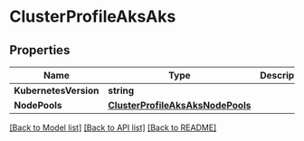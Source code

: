 # ClusterProfileAksAks

## Properties
Name | Type | Description | Notes
------------ | ------------- | ------------- | -------------
**KubernetesVersion** | **string** |  | [optional] 
**NodePools** | [**ClusterProfileAksAksNodePools**](ClusterProfileAKS_aks_nodePools.md) |  | [optional] 

[[Back to Model list]](../README.md#documentation-for-models) [[Back to API list]](../README.md#documentation-for-api-endpoints) [[Back to README]](../README.md)


